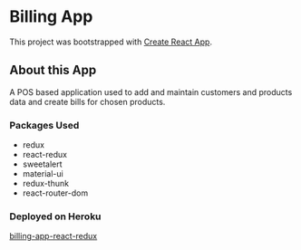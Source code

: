 # Billing App

This project was bootstrapped with [Create React App](https://github.com/facebook/create-react-app).

## About this App

A POS based application used to add and maintain customers and products data and create bills for chosen products.

### Packages Used

* redux
* react-redux
* sweetalert
* material-ui
* redux-thunk
* react-router-dom

### Deployed on Heroku 
[billing-app-react-redux](https://billing-app-react-redux.herokuapp.com/)
